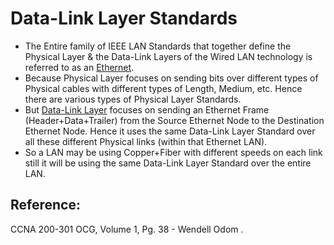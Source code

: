 # Data-Link Layer Standards

* The Entire family of IEEE LAN Standards that together define the Physical Layer & the Data-Link Layers of the Wired LAN technology is referred to as an [Ethernet](untitled-20.md).
* Because Physical Layer focuses on sending bits over different types of Physical cables with different types of Length, Medium, etc. Hence there are various types of Physical Layer Standards.
* But [Data-Link Layer](untitled-18.md) focuses on sending an Ethernet Frame \(Header+Data+Trailer\) from the Source Ethernet Node to the Destination Ethernet Node. Hence it uses the same Data-Link Layer Standard over all these different Physical links \(within that Ethernet LAN\).
* So a LAN may be using Copper+Fiber with different speeds on each link still it will be using the same Data-Link Layer Standard over the entire LAN.

## Reference:

CCNA 200-301 OCG, Volume 1, Pg. 38 - Wendell Odom .

